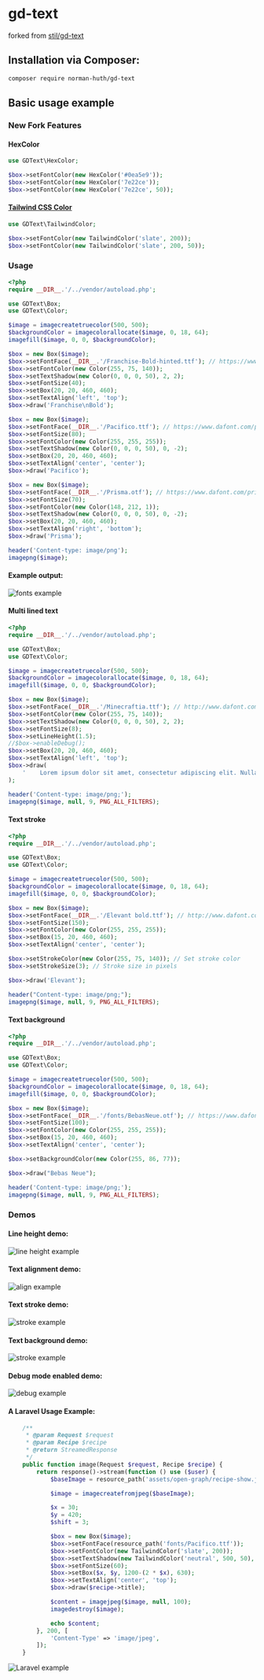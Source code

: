 # gd-text

forked from [stil/gd-text](https://github.com/stil/gd-text)

## Installation via Composer:

```bash
composer require norman-huth/gd-text
```

## Basic usage example

### New Fork Features

#### HexColor

```php
use GDText\HexColor;

$box->setFontColor(new HexColor('#0ea5e9'));
$box->setFontColor(new HexColor('7e22ce'));
$box->setFontColor(new HexColor('7e22ce', 50));
```

#### [Tailwind CSS Color](https://tailwindcss.com/docs/customizing-colors)

```php
use GDText\TailwindColor;

$box->setFontColor(new TailwindColor('slate', 200));
$box->setFontColor(new TailwindColor('slate', 200, 50));
```

### Usage

```php
<?php
require __DIR__.'/../vendor/autoload.php';

use GDText\Box;
use GDText\Color;

$image = imagecreatetruecolor(500, 500);
$backgroundColor = imagecolorallocate($image, 0, 18, 64);
imagefill($image, 0, 0, $backgroundColor);

$box = new Box($image);
$box->setFontFace(__DIR__.'/Franchise-Bold-hinted.ttf'); // https://www.dafont.com/franchise.font
$box->setFontColor(new Color(255, 75, 140));
$box->setTextShadow(new Color(0, 0, 0, 50), 2, 2);
$box->setFontSize(40);
$box->setBox(20, 20, 460, 460);
$box->setTextAlign('left', 'top');
$box->draw('Franchise\nBold');

$box = new Box($image);
$box->setFontFace(__DIR__.'/Pacifico.ttf'); // https://www.dafont.com/pacifico.font
$box->setFontSize(80);
$box->setFontColor(new Color(255, 255, 255));
$box->setTextShadow(new Color(0, 0, 0, 50), 0, -2);
$box->setBox(20, 20, 460, 460);
$box->setTextAlign('center', 'center');
$box->draw('Pacifico');

$box = new Box($image);
$box->setFontFace(__DIR__.'/Prisma.otf'); // https://www.dafont.com/prisma.font
$box->setFontSize(70);
$box->setFontColor(new Color(148, 212, 1));
$box->setTextShadow(new Color(0, 0, 0, 50), 0, -2);
$box->setBox(20, 20, 460, 460);
$box->setTextAlign('right', 'bottom');
$box->draw('Prisma');

header('Content-type: image/png');
imagepng($image);
```

#### Example output:

![fonts example](https://raw.githubusercontent.com/Muetze42/gd-text/main/examples/fonts.png)

#### Multi lined text

```php
<?php
require __DIR__.'/../vendor/autoload.php';

use GDText\Box;
use GDText\Color;

$image = imagecreatetruecolor(500, 500);
$backgroundColor = imagecolorallocate($image, 0, 18, 64);
imagefill($image, 0, 0, $backgroundColor);

$box = new Box($image);
$box->setFontFace(__DIR__.'/Minecraftia.ttf'); // http://www.dafont.com/minecraftia.font
$box->setFontColor(new Color(255, 75, 140));
$box->setTextShadow(new Color(0, 0, 0, 50), 2, 2);
$box->setFontSize(8);
$box->setLineHeight(1.5);
//$box->enableDebug();
$box->setBox(20, 20, 460, 460);
$box->setTextAlign('left', 'top');
$box->draw(
    '    Lorem ipsum dolor sit amet, consectetur adipiscing elit. Nulla eleifend congue auctor. Nullam eget blandit magna. Fusce posuere lacus at orci blandit auctor. Aliquam erat volutpat. Cras pharetra aliquet leo. Cras tristique tellus sit amet vestibulum ullamcorper. Aenean quam erat, ullamcorper quis blandit id, sollicitudin lobortis orci. In non varius metus. Aenean varius porttitor augue, sit amet suscipit est posuere a. In mi leo, fermentum nec diam ut, lacinia laoreet enim. Fusce augue justo, tristique at elit ultricies, tincidunt bibendum erat.\n\n    Aenean feugiat dignissim dui non scelerisque. Cras vitae rhoncus sapien. Suspendisse sed ante elit. Duis id dolor metus. Vivamus congue metus nunc, ut consequat arcu dapibus vel. Ut sed ipsum sollicitudin, rutrum quam ac, fringilla risus. Phasellus non tincidunt leo, sodales venenatis nisl. Duis lorem odio, porta quis laoreet ut, tristique a justo. Morbi dictum dictum est ut facilisis. Duis suscipit sem ligula, at commodo risus pulvinar vehicula. Sed quis quam ac quam scelerisque dapibus id non justo. Sed mollis enim id neque tempus, a congue nulla blandit. Aliquam congue convallis lacinia. Aliquam commodo eleifend nisl a consectetur.\n\n    Maecenas sem nisl, adipiscing nec ante sed, sodales facilisis lectus. Pellentesque habitant morbi tristique senectus et netus et malesuada fames ac turpis egestas. Ut bibendum malesuada ipsum eget vestibulum. Pellentesque interdum tempor libero eu sagittis. Suspendisse luctus nisi ante, eget tempus erat tristique sed. Duis nec pretium velit. Praesent ornare, tortor non sagittis sollicitudin, dolor quam scelerisque risus, eu consequat magna tellus id diam. Fusce auctor ultricies arcu, vel ullamcorper dui condimentum nec. Maecenas tempus, odio non ullamcorper dignissim, tellus eros elementum turpis, quis luctus ante libero et nisi.\n\n    Phasellus sed mauris vel lorem tristique tempor. Pellentesque ornare purus quis ullamcorper fermentum. Curabitur tortor mauris, semper ut erat vitae, venenatis congue eros. Ut imperdiet arcu risus, id dapibus lacus bibendum posuere. Etiam ac volutpat lectus. Vivamus in magna accumsan, dictum erat in, vehicula sem. Donec elementum lacinia fringilla. Vivamus luctus felis quis sollicitudin eleifend. Sed elementum, mi et interdum facilisis, nunc eros suscipit leo, eget convallis arcu nunc eget lectus. Quisque bibendum urna sit amet varius aliquam. In mollis ante sit amet luctus tincidunt.'
);

header('Content-type: image/png;');
imagepng($image, null, 9, PNG_ALL_FILTERS);
```

#### Text stroke

```php
<?php
require __DIR__.'/../vendor/autoload.php';

use GDText\Box;
use GDText\Color;

$image = imagecreatetruecolor(500, 500);
$backgroundColor = imagecolorallocate($image, 0, 18, 64);
imagefill($image, 0, 0, $backgroundColor);

$box = new Box($image);
$box->setFontFace(__DIR__.'/Elevant bold.ttf'); // http://www.dafont.com/elevant-by-pelash.font
$box->setFontSize(150);
$box->setFontColor(new Color(255, 255, 255));
$box->setBox(15, 20, 460, 460);
$box->setTextAlign('center', 'center');

$box->setStrokeColor(new Color(255, 75, 140)); // Set stroke color
$box->setStrokeSize(3); // Stroke size in pixels

$box->draw('Elevant');

header("Content-type: image/png;");
imagepng($image, null, 9, PNG_ALL_FILTERS);
```

#### Text background

```php
<?php
require __DIR__.'/../vendor/autoload.php';

use GDText\Box;
use GDText\Color;

$image = imagecreatetruecolor(500, 500);
$backgroundColor = imagecolorallocate($image, 0, 18, 64);
imagefill($image, 0, 0, $backgroundColor);

$box = new Box($image);
$box->setFontFace(__DIR__.'/fonts/BebasNeue.otf'); // https://www.dafont.com/elevant-by-pelash.font
$box->setFontSize(100);
$box->setFontColor(new Color(255, 255, 255));
$box->setBox(15, 20, 460, 460);
$box->setTextAlign('center', 'center');

$box->setBackgroundColor(new Color(255, 86, 77));

$box->draw("Bebas Neue");

header('Content-type: image/png;');
imagepng($image, null, 9, PNG_ALL_FILTERS);
```

### Demos

#### Line height demo:

![line height example](https://raw.githubusercontent.com/Muetze42/gd-text/main/examples/lineheight.gif)

#### Text alignment demo:

![align example](https://raw.githubusercontent.com/Muetze42/gd-text/main/examples/alignment.gif)

#### Text stroke demo:

![stroke example](https://raw.githubusercontent.com/Muetze42/gd-text/main/examples/stroke.gif)

#### Text background demo:

![stroke example](https://raw.githubusercontent.com/Muetze42/gd-text/main/examples/background.gif)

#### Debug mode enabled demo:

![debug example](https://raw.githubusercontent.com/Muetze42/gd-text/main/examples/debug.png)

#### A Laravel Usage Example:

```php
    /**
     * @param Request $request
     * @param Recipe $recipe
     * @return StreamedResponse
     */
    public function image(Request $request, Recipe $recipe) {
        return response()->stream(function () use ($user) {
            $baseImage = resource_path('assets/open-graph/recipe-show.jpg'); // 1200 x 630

            $image = imagecreatefromjpeg($baseImage);

            $x = 30;
            $y = 420;
            $shift = 3;

            $box = new Box($image);
            $box->setFontFace(resource_path('fonts/Pacifico.ttf'));
            $box->setFontColor(new TailwindColor('slate', 200));
            $box->setTextShadow(new TailwindColor('neutral', 500, 50), $shift, $shift);
            $box->setFontSize(60);
            $box->setBox($x, $y, 1200-(2 * $x), 630);
            $box->setTextAlign('center', 'top');
            $box->draw($recipe->title);

            $content = imagejpeg($image, null, 100);
            imagedestroy($image);

            echo $content;
        }, 200, [
            'Content-Type' => 'image/jpeg',
        ]);
    }
```

![Laravel example](https://raw.githubusercontent.com/Muetze42/gd-text/main/examples/laravel.jpg)
